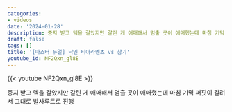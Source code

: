 ```yaml
---
categories:
- videos
date: '2024-01-28'
description: 증지 받고 덱을 갈았지만 갈린 게 애매해서 멈출 곳이 애매했는데 마침 기믹 퍼핏이 갈려서 그대로 발사루트로 진행
draft: false
tags: []
title: '[마스터 듀얼] 낙인 티아라멘츠 vs 참기'
youtube_id: NF2Qxn_gl8E
---
```



{{< youtube NF2Qxn_gl8E >}}

증지 받고 덱을 갈았지만 갈린 게 애매해서 멈출 곳이 애매했는데 마침 기믹 퍼핏이 갈려서 그대로 발사루트로 진행